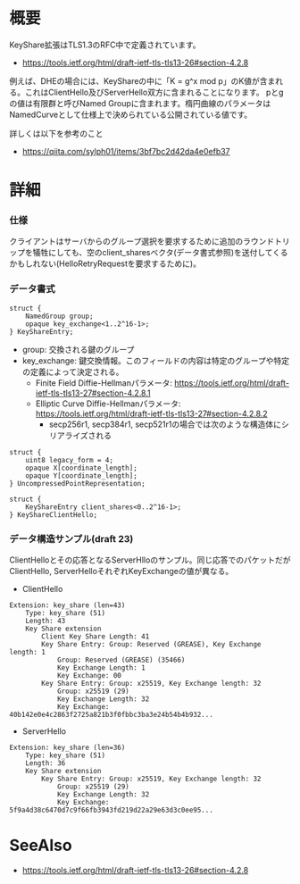 # 概要
KeyShare拡張はTLS1.3のRFC中で定義されています。
- https://tools.ietf.org/html/draft-ietf-tls-tls13-26#section-4.2.8

例えば、DHEの場合には、KeyShareの中に「K = g^x mod p」のK値が含まれる。これはClientHello及びServerHello双方に含まれることになります。
pとgの値は有限群と呼びNamed Groupに含まれます。楕円曲線のパラメータはNamedCurveとして仕様上で決められている公開されている値です。

詳しくは以下を参考のこと
- https://qiita.com/sylph01/items/3bf7bc2d42da4e0efb37

# 詳細

### 仕様
クライアントはサーバからのグループ選択を要求するために追加のラウンドトリップを犠牲にしても、空のclient_sharesベクタ(データ書式参照)を送付してくるかもしれない(HelloRetryRequestを要求するために)。


### データ書式
```
struct {
    NamedGroup group;
    opaque key_exchange<1..2^16-1>;
} KeyShareEntry;
```
- group: 交換される鍵のグループ
- key_exchange: 鍵交換情報。このフィールドの内容は特定のグループや特定の定義によって決定される。
  - Finite Field Diffie-Hellmanパラメータ: https://tools.ietf.org/html/draft-ietf-tls-tls13-27#section-4.2.8.1
  - Elliptic Curve Diffie-Hellmanパラメータ: https://tools.ietf.org/html/draft-ietf-tls-tls13-27#section-4.2.8.2
    - secp256r1, secp384r1, secp521r1の場合では次のような構造体にシリアライズされる
```
struct {
    uint8 legacy_form = 4;
    opaque X[coordinate_length];
    opaque Y[coordinate_length];
} UncompressedPointRepresentation;
```

```
struct {
    KeyShareEntry client_shares<0..2^16-1>;
} KeyShareClientHello;
```

### データ構造サンプル(draft 23)
ClientHelloとその応答となるServerHlloのサンプル。同じ応答でのパケットだがClientHello, ServerHelloそれぞれKeyExchangeの値が異なる。
- ClientHello
```
Extension: key_share (len=43)
    Type: key_share (51)
    Length: 43
    Key Share extension
        Client Key Share Length: 41
        Key Share Entry: Group: Reserved (GREASE), Key Exchange length: 1
            Group: Reserved (GREASE) (35466)
            Key Exchange Length: 1
            Key Exchange: 00
        Key Share Entry: Group: x25519, Key Exchange length: 32
            Group: x25519 (29)
            Key Exchange Length: 32
            Key Exchange: 40b142e0e4c2863f2725a821b3f0fbbc3ba3e24b54b4b932...
```
- ServerHello
```
Extension: key_share (len=36)
    Type: key_share (51)
    Length: 36
    Key Share extension
        Key Share Entry: Group: x25519, Key Exchange length: 32
            Group: x25519 (29)
            Key Exchange Length: 32
            Key Exchange: 5f9a4d38c6470d7c9f66fb3943fd219d22a29e63d3c0ee95...
```


# SeeAlso
- https://tools.ietf.org/html/draft-ietf-tls-tls13-26#section-4.2.8
